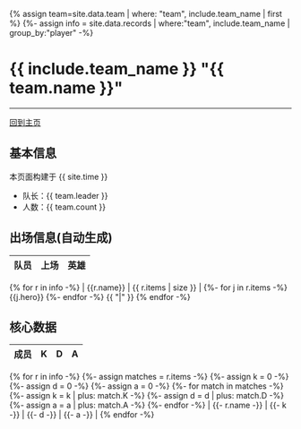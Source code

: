 {% assign team=site.data.team | where: "team", include.team_name | first %}
{%- assign info = site.data.records | where:"team", include.team_name | group_by:"player" -%}

# {{ include.team_name }} "{{ team.name }}"
---
[回到主页](index.html)

## 基本信息
本页面构建于 {{ site.time }}

- 队长：{{ team.leader }}
- 人数：{{ team.count }}

## 出场信息(自动生成)

|队员|上场|英雄|
|----|----|----|
{% for r in info -%}
| {{r.name}}  |  {{ r.items | size }} |  {%- for j in r.items -%}  {{j.hero}}  {%- endfor -%}  {{ "|" }}
{% endfor -%}

## 核心数据

|成员|K|D|A|
|----|----|----|----|
{% for r in info -%}
  {%- assign matches = r.items -%}
  {%- assign k = 0 -%}
  {%- assign d = 0 -%}
  {%- assign a = 0 -%}
  {%- for match in matches -%}
      {%- assign k = k | plus: match.K -%}
      {%- assign d = d | plus: match.D -%}
      {%- assign a = a | plus: match.A -%}
  {%- endfor -%}
| {{- r.name -}} | {{- k -}} | {{- d -}} | {{- a -}}  |
{% endfor -%}
